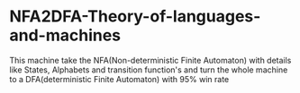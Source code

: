 # NFA2DFA-Theory-of-languages-and-machines
This machine take the NFA(Non-deterministic Finite Automaton) with details like States, Alphabets and transition function's and turn the whole machine to a DFA(deterministic Finite Automaton) with 95% win rate
